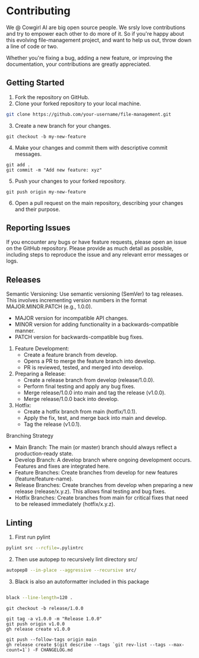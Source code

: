 # Contributing

We @ Cowgirl AI are big open source people. We srsly love contributions and try to empower each other to do more of it. So if you're happy about this evolving file-management project, and want to help us out, throw down a line of code or two.

Whether you're fixing a bug, adding a new feature, or improving the documentation,
your contributions are greatly appreciated.


## Getting Started

1. Fork the repository on GitHub.
2. Clone your forked repository to your local machine.

```zsh
git clone https://github.com/your-username/file-management.git
```

3. Create a new branch for your changes.
```
git checkout -b my-new-feature

```

4. Make your changes and commit them with descriptive commit messages.
```
git add .
git commit -m "Add new feature: xyz"

```

5. Push your changes to your forked repository.

```
git push origin my-new-feature
```

6. Open a pull request on the main repository, describing your changes and their purpose.




## Reporting Issues

If you encounter any bugs or have feature requests, please open an issue on the GitHub repository. Please provide as much detail as possible, including steps to reproduce the issue and any relevant error messages or logs.

## Releases

Semantic Versioning: Use semantic versioning (SemVer) to tag releases. This involves incrementing version numbers in the format MAJOR.MINOR.PATCH (e.g., 1.0.0).
+ MAJOR version for incompatible API changes.
+ MINOR version for adding functionality in a backwards-compatible manner.
+ PATCH version for backwards-compatible bug fixes.

1.	Feature Development:
    + Create a feature branch from develop.
    + Opens a PR to merge the feature branch into develop.
    + PR is reviewed, tested, and merged into develop.
2.	Preparing a Release:
    + Create a release branch from develop (release/1.0.0).
	+ Perform final testing and apply any bug fixes.
	+ Merge release/1.0.0 into main and tag the release (v1.0.0).
	+ Merge release/1.0.0 back into develop.
3.	Hotfix:
    + Create a hotfix branch from main (hotfix/1.0.1).
	+ Apply the fix, test, and merge back into main and develop.
    + Tag the release (v1.0.1).



Branching Strategy

+ Main Branch: The main (or master) branch should always reflect a production-ready state.
+ Develop Branch: A develop branch where ongoing development occurs. Features and fixes are integrated here.
+ Feature Branches: Create branches from develop for new features (feature/feature-name).
+ Release Branches: Create branches from develop when preparing a new release (release/x.y.z). This allows final testing and bug fixes.
+ Hotfix Branches: Create branches from main for critical fixes that need to be released immediately (hotfix/x.y.z).


## Linting

1. First run pylint
```zsh
pylint src --rcfile=.pylintrc 
```

2. Then use autopep to recursively lint directory src/ 
```zsh
autopep8 --in-place --aggressive --recursive src/
```

3. Black is also an autoformatter included in this package
```zsh

black --line-length=120 .
```


```
git checkout -b release/1.0.0

git tag -a v1.0.0 -m "Release 1.0.0"
git push origin v1.0.0
gh release create v1.0.0

git push --follow-tags origin main
gh release create $(git describe --tags `git rev-list --tags --max-count=1`) -F CHANGELOG.md
```